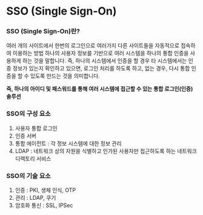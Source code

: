 # SSO (Single Sign-On)



### SSO (Single Sign-On)란?
여러 개의 사이트에서 한번의 로그인으로 여러가지 다른 사이트들을 자동적으로 접속하여 이용하는 방법
하나의 사용자 정보를 기반으로 여러 시스템을 하나의 통합 인증을 사용하게 하는 것을 말합니다.
즉, 하나의 시스템에서 인증을 할 경우 타 시스템에서는 인증 정보가 있는지 확인하고 있으면, 로그인 처리를 하도록 하고, 없는 경우, 다시 통합 인증을 할 수 있도록 
만드는 것을 의미합니다. 

**즉, 하나의 아이디 및 패스워드를 통해 여러 시스템에 접근할 수 있는 통합 로그인(인증) 솔루션**

### SSO의 구성 요소

1. 사용자 통합 로그인
2. 인증 서버
3. 통합 에이전트 : 각 정보 시스템에 대한 정보 관리
4. LDAP : 네트워크 상의 자원을 식별하고 인가된 사용자만 접근하도록 하는 네트워크 디렉토리 서비스

### SSO의 기술 요소

1. 인증 : PKI, 생체 인식, OTP
2. 관리 : LDAP, 쿠기
3. 암호화 통신 : SSL, IPSec
